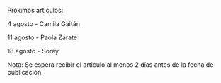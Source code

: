 Próximos articulos:

4 agosto - Camila Gaitán

11 agosto - Paola Zárate

18 agosto - Sorey

Nota: Se espera recibir el articulo al menos 2 días antes de la fecha de publicación.
